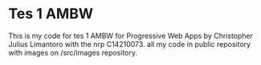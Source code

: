 # Tes 1 AMBW

This is my code for tes 1 AMBW for Progressive Web Apps by Christopher Julius Limantoro with the nrp C14210073.
all my code in public repository with images on /src/images repository.
